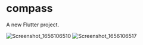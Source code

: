 # compass

A new Flutter project.

![Screenshot_1656106510](https://user-images.githubusercontent.com/82958658/175713323-e9d50a68-dfa8-4ba9-8274-c8186eb31f53.png)
![Screenshot_1656106517](https://user-images.githubusercontent.com/82958658/175713445-388e28dc-ebbd-4c42-88f4-0c588df0f495.png)
